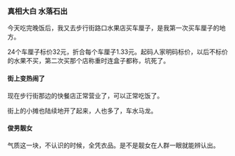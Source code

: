 ### 真相大白 水落石出

今天吃完晚饭后，我又去步行街路口水果店买车厘子，是我第一次买车厘子的地方。

24个车厘子标价32元，折合每个车厘子1.33元。起码人家明码标价，以后不标价的水果不买，第二次买那个店称重时连盒子都称，坑死了。

#### 街上变热闹了

现在步行街那边的快餐店正常营业了，可以正常吃饭了。

街上的小摊也陆续地开了起来，人也多了，车水马龙。

#### 俊男靓女

气质这一块，不认识的时候，全凭衣品。是不是靓女在人群一眼就能辨认出。